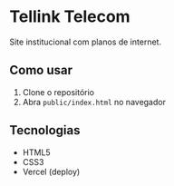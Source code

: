 # Tellink Telecom

Site institucional com planos de internet.

## Como usar
1. Clone o repositório
2. Abra `public/index.html` no navegador

## Tecnologias
- HTML5
- CSS3
- Vercel (deploy)
